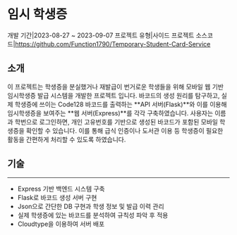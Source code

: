 # 임시 학생증
<desc>개발 기간|2023-08-27 ~ 2023-09-07</desc>
<desc>프로젝트 유형|사이드 프로젝트</desc>
<desc>소스코드|<a>https://github.com/Function1790/Temporary-Student-Card-Service</a></desc>
## 소개
이 프로젝트는 학생증을 분실했거나 재발급이 번거로운 학생들을 위해 모바일 웹 기반 임시학생증 발급 시스템을 개발한 프로젝트 입니다. 바코드의 생성 원리를 탐구하고, 실제 학생증에 쓰이는 Code128 바코드를 출력하는 **API 서버(Flask)**와 이를 이용해 임시학생증을 보여주는 **웹 서버(Express)**를 각각 구축하였습니다. 사용자는 이름과 학번으로 로그인하면, 개인 고유번호를 기반으로 생성된 바코드가 포함된 모바일 학생증을 확인할 수 있습니다. 이를 통해 급식 인증이나 도서관 이용 등 학생증이 필요한 활동을 간편하게 처리할 수 있도록 하였습니다.

## 기술
---
- Express 기반 백엔드 시스템 구축
- Flask로 바코드 생성 서버 구현
- Json으로 간단한 DB 구현과 학생 정보 및 발급 이력 관리
- 실제 학생증에 있는 바코드를 분석하여 규칙성 파악 후 적용
- Cloudtype을 이용하여 서버 배포